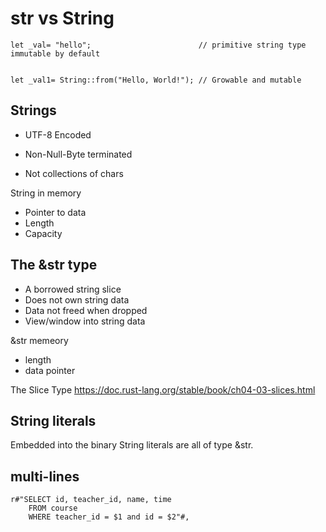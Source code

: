 
# str vs String
```
let _val= "hello";                        // primitive string type immutable by default


let _val1= String::from("Hello, World!"); // Growable and mutable
```


## Strings
- UTF-8 Encoded

- Non-Null-Byte terminated

- Not collections of chars

String in memory

- Pointer to data
- Length
- Capacity

## The &str type
- A borrowed string slice
- Does not own string data
- Data not freed when dropped
- View/window into string data

&str memeory
- length
- data pointer

The Slice Type
  https://doc.rust-lang.org/stable/book/ch04-03-slices.html


## String literals
Embedded into the binary
String literals are all of type &str.


## multi-lines
```
r#"SELECT id, teacher_id, name, time 
    FROM course
    WHERE teacher_id = $1 and id = $2"#,
```